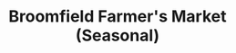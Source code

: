 ---
title: "Broomfield Farmer's Market (Seasonal)"
url: /broomfield/broomfield-farmers-market-seasonal/
shop: farm
---